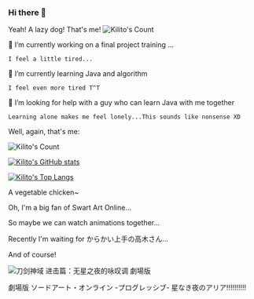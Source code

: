 ### Hi there 👋

Yeah! A lazy dog! That's me!
![Kilito's Count](https://count.getloli.com/get/@KnightKilito?theme=asoul)
<!--
**KnightKilito/KnightKilito** is a ✨ _special_ ✨ repository because its `README.md` (this file) appears on your GitHub profile.

Here are some ideas to get you started:

- 🔭 I’m currently working on ...
- 🌱 I’m currently learning ...
- 👯 I’m looking to collaborate on ...
- 🤔 I’m looking for help with ...
- 💬 Ask me about ...
- 📫 How to reach me: ...
- 😄 Pronouns: ...
- ⚡ Fun fact: ...
-->
🔭 I’m currently working on a final project training ...

    I feel a little tired...
    
🌱 I’m currently learning Java and algorithm

    I feel even more tired T^T
    
🤔 I’m looking for help with a guy who can learn Java with me together

    Learning alone makes me feel lonely...This sounds like nonsense XD
    
Well, again, that's me:

![Kilito's Count](https://api.moedog.org/count/@KnightKilito?theme=gelbooru-h)

[![Kilito's GitHub stats](https://github-readme-stats.vercel.app/api?username=KnightKilito&show_icons=true&bg_color=30,e96443,904e95&title_color=fff&text_color=fff)](https://github.com/anuraghazra/github-readme-stats)

[![Kilito's Top Langs](https://github-readme-stats.vercel.app/api/top-langs/?username=KnightKilito&layout=compact)](https://github.com/anuraghazra/github-readme-stats)

A vegetable chicken~

Oh, I'm a big fan of Swart Art Online...

So maybe we can watch animations together...

Recently I'm waiting for からかい上手の高木さん...

And of course!

![刀剑神域 进击篇：无星之夜的咏叹调 劇場版](https://img9.doubanio.com/view/photo/m/public/p2667190810.webp)

劇場版 ソードアート・オンライン -プログレッシブ- 星なき夜のアリア!!!!!!!!!!
